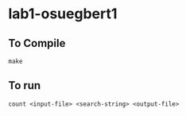 # lab1-osuegbert1

## To Compile
```
make
```

## To run
```
count <input-file> <search-string> <output-file>
```